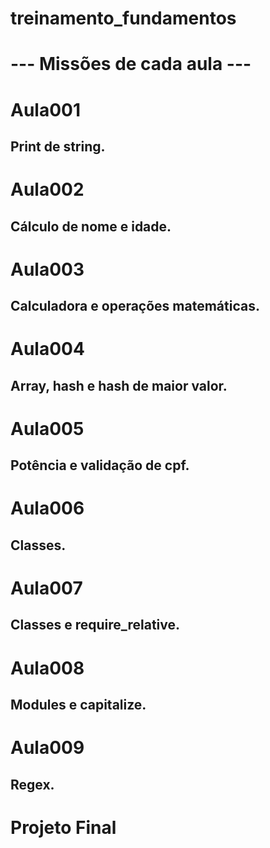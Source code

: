 # treinamento_fundamentos

# --- Missões de cada aula ---
# Aula001
## Print de string.
# Aula002
## Cálculo de nome e idade.
# Aula003
## Calculadora e operações matemáticas.
# Aula004
## Array, hash e hash de maior valor.
# Aula005 
## Potência e validação de cpf.
# Aula006 
## Classes.
# Aula007
## Classes e require_relative.
# Aula008 
## Modules e capitalize.
# Aula009
## Regex.
# Projeto Final 
## 